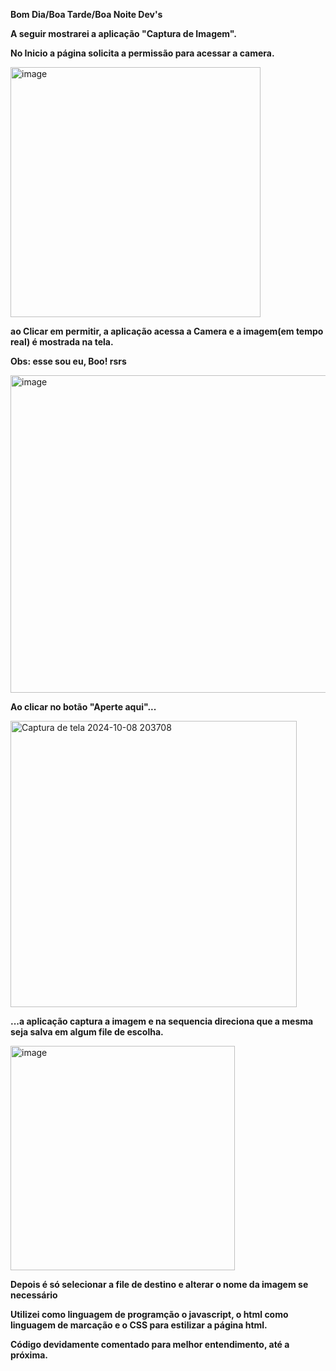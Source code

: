 <strong>Bom Dia/Boa Tarde/Boa Noite Dev's</strong>

<strong>A seguir mostrarei a aplicação "Captura de Imagem".</strong>

<strong>No Inicio a página solicita a permissão para acessar a camera. </strong>

<img width="400" alt="image" src="https://github.com/user-attachments/assets/a5b47a1c-d4bb-4d2f-b2ff-ce3b20b0a66e">

<strong>ao Clicar em permitir, a aplicação acessa a Camera e a imagem(em tempo real) é mostrada na tela.</strong>

<strong>Obs: esse sou eu, Boo! rsrs </strong>

<img width="508" alt="image" src="https://github.com/user-attachments/assets/37753385-d6a1-46f6-964a-bad96d76af21">

<strong>Ao clicar no botão "Aperte aqui"...</strong>

<img width="458" alt="Captura de tela 2024-10-08 203708" src="https://github.com/user-attachments/assets/a4bf8488-9d7a-4310-874a-a89623f07ace">

<strong>...a aplicação captura a imagem e na sequencia direciona que a mesma seja salva em algum file de escolha.</strong>

<img width="359" alt="image" src="https://github.com/user-attachments/assets/5441c6db-5df3-419f-ac47-e198710802fe">

<strong>Depois é só selecionar a file de destino e alterar o nome da imagem se necessário</strong>


<strong>Utilizei como linguagem de programção o javascript, o html como linguagem de marcação e o CSS para estilizar a página html.</strong>


<strong>Código devidamente comentado para melhor entendimento, até a próxima. </strong>





